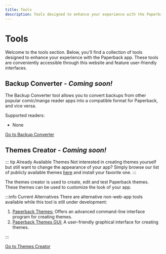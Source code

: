 ```yaml
---
title: Tools
description: Tools designed to enhance your experience with the Paperback app.
---
```


# Tools

Welcome to the tools section. Below, you'll find a collection of tools designed to enhance your experience with the Paperback app. These tools are conveniently accessible through this website and feature user-friendly interfaces.

## Backup Converter - _Coming soon!_

The Backup Converter tool allows you to convert backups from other popular comic/manga reader apps into a compatible format for Paperback, and vice versa.

Supported readers:

- None

[Go to Backup Converter](/tools/backup-converter)

## Themes Creator - _Coming soon!_

::: tip Already Available Themes
Not interested in creating themes yourself but still want to change the appearance of your app? Simply browse our list of publicly available themes [here](/guides/themes) and install your favorite one.
:::

The themes creator is used to create, edit and test Paperback themes. These themes can be used to customize the look of your app.

:::info Current Alternatives
There are alternative non-web-app tools available while this tool is still under development:

1. [Paperback Themes:](https://github.com/Celarye/Paperback-themes) Offers an advanced command-line interface program for creating themes.
2. [Paperback Themes GUI:](https://github.com/LucifersCircle/paperback-themes-gui) A user-friendly graphical interface for creating themes.

:::

[Go to Themes Creator](/tools/themes-creator)
